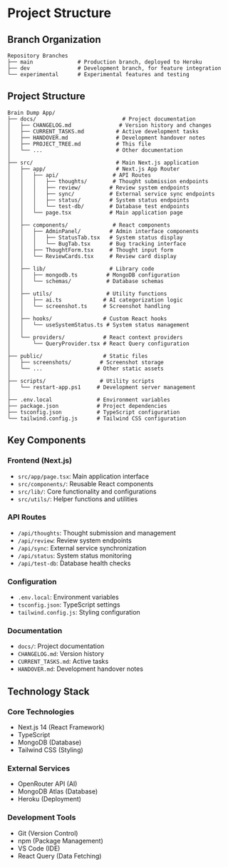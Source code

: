 # Project Structure

## Branch Organization

```
Repository Branches
├── main              # Production branch, deployed to Heroku
├── dev               # Development branch, for feature integration
└── experimental      # Experimental features and testing
```

## Project Structure

```
Brain Dump App/
├── docs/                           # Project documentation
│   ├── CHANGELOG.md               # Version history and changes
│   ├── CURRENT_TASKS.md          # Active development tasks
│   ├── HANDOVER.md               # Development handover notes
│   ├── PROJECT_TREE.md           # This file
│   └── ...                       # Other documentation
│
├── src/                          # Main Next.js application
│   ├── app/                      # Next.js App Router
│   │   ├── api/                 # API Routes
│   │   │   ├── thoughts/        # Thought submission endpoints
│   │   │   ├── review/         # Review system endpoints
│   │   │   ├── sync/           # External service sync endpoints
│   │   │   ├── status/         # System status endpoints
│   │   │   └── test-db/        # Database test endpoints
│   │   └── page.tsx            # Main application page
│   │
│   ├── components/              # React components
│   │   ├── AdminPanel/         # Admin interface components
│   │   │   ├── StatusTab.tsx   # System status display
│   │   │   └── BugTab.tsx      # Bug tracking interface
│   │   ├── ThoughtForm.tsx     # Thought input form
│   │   └── ReviewCards.tsx     # Review card display
│   │
│   ├── lib/                    # Library code
│   │   ├── mongodb.ts         # MongoDB configuration
│   │   └── schemas/           # Database schemas
│   │
│   ├── utils/                 # Utility functions
│   │   ├── ai.ts             # AI categorization logic
│   │   └── screenshot.ts     # Screenshot handling
│   │
│   ├── hooks/                # Custom React hooks
│   │   └── useSystemStatus.ts # System status management
│   │
│   └── providers/            # React context providers
│       └── QueryProvider.tsx # React Query configuration
│
├── public/                   # Static files
│   ├── screenshots/         # Screenshot storage
│   └── ...                 # Other static assets
│
├── scripts/                 # Utility scripts
│   └── restart-app.ps1     # Development server management
│
├── .env.local              # Environment variables
├── package.json            # Project dependencies
├── tsconfig.json           # TypeScript configuration
└── tailwind.config.js      # Tailwind CSS configuration
```

## Key Components

### Frontend (Next.js)
- `src/app/page.tsx`: Main application interface
- `src/components/`: Reusable React components
- `src/lib/`: Core functionality and configurations
- `src/utils/`: Helper functions and utilities

### API Routes
- `/api/thoughts`: Thought submission and management
- `/api/review`: Review system endpoints
- `/api/sync`: External service synchronization
- `/api/status`: System status monitoring
- `/api/test-db`: Database health checks

### Configuration
- `.env.local`: Environment variables
- `tsconfig.json`: TypeScript settings
- `tailwind.config.js`: Styling configuration

### Documentation
- `docs/`: Project documentation
- `CHANGELOG.md`: Version history
- `CURRENT_TASKS.md`: Active tasks
- `HANDOVER.md`: Development handover notes

## Technology Stack

### Core Technologies
- Next.js 14 (React Framework)
- TypeScript
- MongoDB (Database)
- Tailwind CSS (Styling)

### External Services
- OpenRouter API (AI)
- MongoDB Atlas (Database)
- Heroku (Deployment)

### Development Tools
- Git (Version Control)
- npm (Package Management)
- VS Code (IDE)
- React Query (Data Fetching)

